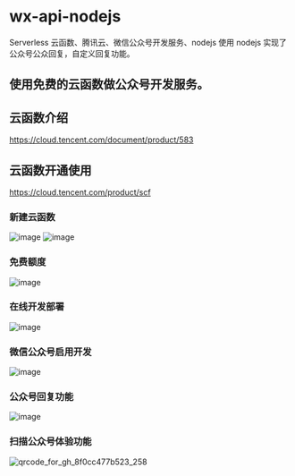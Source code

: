 # wx-api-nodejs
Serverless 云函数、腾讯云、微信公众号开发服务、nodejs
使用 nodejs 实现了公众号公众回复，自定义回复功能。

## 使用免费的云函数做公众号开发服务。
## 云函数介绍
https://cloud.tencent.com/document/product/583
## 云函数开通使用
https://cloud.tencent.com/product/scf

### 新建云函数
![image](https://user-images.githubusercontent.com/31857367/147519352-9f4f8ea8-5f31-4f37-9f28-78084638818a.png)
![image](https://user-images.githubusercontent.com/31857367/147519417-4d3b51ea-da10-4fa1-9a3a-87ccfdc359f5.png)
### 免费额度
![image](https://user-images.githubusercontent.com/31857367/147519550-260a4a5f-f19b-4cca-ad43-706134ab3706.png)
### 在线开发部署
![image](https://user-images.githubusercontent.com/31857367/147519525-94e75ce5-49af-4cc1-a1aa-66f017e01c9e.png)
### 微信公众号启用开发
![image](https://user-images.githubusercontent.com/31857367/147520815-93a8129f-d0d2-4ec0-a8dc-bd9f52f1562c.png)
### 公众号回复功能
![image](https://user-images.githubusercontent.com/31857367/147520924-b524fc86-a6ae-4eb6-8414-d06b44502883.png)
### 扫描公众号体验功能
![qrcode_for_gh_8f0cc477b523_258](https://user-images.githubusercontent.com/31857367/147521099-7300842b-b01c-463c-9e9b-b9b3c9f1ee85.jpg)

